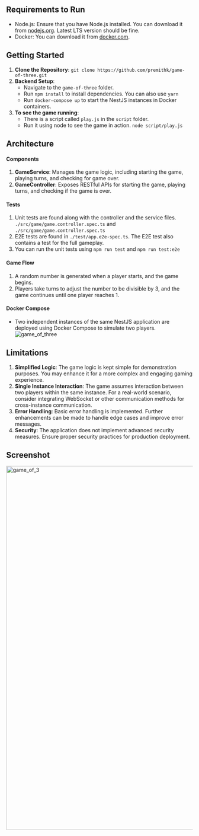 ## Requirements to Run

- Node.js: Ensure that you have Node.js installed. You can download it from [nodejs.org](https://nodejs.org/). Latest LTS version should be fine.
- Docker: You can download it from [docker.com](https://www.docker.com/).

## Getting Started

1. **Clone the Repository**: `git clone https://github.com/premithk/game-of-three.git`
2. **Backend Setup**:
    - Navigate to the `game-of-three` folder.
    - Run `npm install` to install dependencies. You can also use `yarn`
    - Run `docker-compose up` to start the NestJS instances in Docker containers.
3. **To see the game running**:
    - There is a script called `play.js` in the `script` folder.
    - Run it using node to see the game in action. `node script/play.js`

## Architecture

#### Components
1. **GameService**: Manages the game logic, including starting the game, playing turns, and checking for game over.
2. **GameController**: Exposes RESTful APIs for starting the game, playing turns, and checking if the game is over.

#### Tests
1. Unit tests are found along with the controller and the service files. `./src/game/game.controller.spec.ts` and `./src/game/game.controller.spec.ts`
2. E2E tests are found in `./test/app.e2e-spec.ts`. The E2E test also contains a test for the full gameplay.
3. You can run the unit tests using `npm run test` and `npm run test:e2e`

#### Game Flow
1. A random number is generated when a player starts, and the game begins.
2. Players take turns to adjust the number to be divisible by 3, and the game continues until one player reaches 1.

#### Docker Compose
- Two independent instances of the same NestJS application are deployed using Docker Compose to simulate two players.
![game_of_three](https://github.com/premithk/game-of-three/assets/7926867/4f3ed7fe-b3c7-4ac6-9a09-3dcbaea0ba48)


## Limitations

1. **Simplified Logic**: The game logic is kept simple for demonstration purposes. You may enhance it for a more complex and engaging gaming experience.
2. **Single Instance Interaction**: The game assumes interaction between two players within the same instance. For a real-world scenario, consider integrating WebSocket or other communication methods for cross-instance communication.
4. **Error Handling**: Basic error handling is implemented. Further enhancements can be made to handle edge cases and improve error messages.
5. **Security**: The application does not implement advanced security measures. Ensure proper security practices for production deployment.

## Screenshot
<img width="982" alt="game_of_3" src="https://github.com/premithk/game-of-three/assets/7926867/f53e1f66-3918-48d8-b1f6-7e69a4a106e6">


